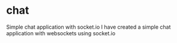 # chat
Simple chat application with socket.io
I have created a simple chat application with websockets using socket.io

